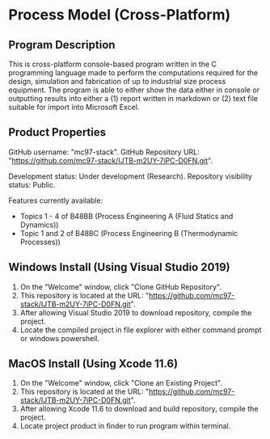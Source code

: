 # Process Model (Cross-Platform)

##  Program Description
This is cross-platform console-based program written in the C programming language made to perform the computations required for the design, simulation and fabrication of up to industrial size process equipment. The program is able to either show the data either in console or outputting results into either a (1) report written in markdown or (2) text file suitable for import into Microsoft Excel.

##  Product Properties
GitHub username: "mc97-stack".
GitHub Repository URL: "https://github.com/mc97-stack/IJTB-m2UY-7iPC-D0FN.git".

Development status: Under development (Research).
Repository visibility status: Public.

Features currently available:
- Topics 1 - 4 of B48BB (Process Engineering A (Fluid Statics and Dynamics))
- Topic 1 and 2 of B48BC (Process Engineering B (Thermodynamic Processes))

##  Windows Install (Using Visual Studio 2019)
1.  On the "Welcome" window, click "Clone GitHub Repository".
2.  This repository is located at the URL: "https://github.com/mc97-stack/IJTB-m2UY-7iPC-D0FN.git".
3.  After allowing Visual Studio 2019 to download repository, compile the project.
4.  Locate the compiled project in file explorer with either command prompt or windows powershell.

##  MacOS Install (Using Xcode 11.6)
1.  On the "Welcome" window, click "Clone an Existing Project".
2.  This repository is located at the URL: "https://github.com/mc97-stack/IJTB-m2UY-7iPC-D0FN.git".
3.  After allowing Xcode 11.6 to download and build repository, compile the project.
4.  Locate project product in finder to run program within terminal.
